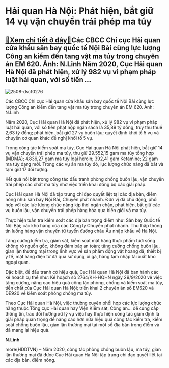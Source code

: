 Hải quan Hà Nội: Phát hiện, bắt giữ 14 vụ vận chuyển trái phép ma túy
=====================================================================

[:gift:Xem chi tiết ở đây:gift:](https://hddtvn.com/hai-quan-ha-noi-phat-hien-bat-giu-14-vu-van-chuyen-trai-phep-ma-tuy/)Các CBCC Chi cục Hải quan cửa khẩu sân bay quốc tế Nội Bài cùng lực lượng Công an kiểm đến tang vật ma túy trong chuyên án EM 620. Ảnh: N.Linh Năm 2020, Cục Hải quan Hà Nội đã phát hiện, xử lý 982 vụ vi phạm pháp luật hải quan, với số tiền …
-------------------------------------------------------------------------------------------------------------------------------------------------------------------------------------------------------------------------------------------------





![2508-dscf0276](https://hddtvn.com/wp-content/uploads/2021/01/2508_DSCF0276-2.jpg "Các CBCC Chi cục Hải quan cửa khẩu sân bay quốc tế Nội Bài cùng lực lượng công an kiểm đến số tang vật. Ảnh: N.Linh")


Các CBCC Chi cục Hải quan cửa khẩu sân bay quốc tế Nội Bài cùng lực lượng Công an kiểm đến tang vật ma túy trong chuyên án EM 620. Ảnh: N.Linh



Năm 2020, Cục Hải quan Hà Nội đã phát hiện, xử lý 982 vụ vi phạm pháp luật hải quan, với số tiền phạt nộp ngân sách là 35,89 tỷ đồng, truy thu thuế 2,63 tỷ đồng; phát hiện, bắt giữ 27 vụ buôn lậu; quyết định khởi tố 5 vụ và chuyển cơ quan khác đề nghị khởi tố 5 vụ.


Trong công tác kiểm soát ma túy, Cục Hải quan Hà Nội phát hiện, bắt giữ 14 vụ vận chuyển trái phép ma túy, thu giữ 29.552,15 gam ma túy tổng hợp (MDMA); 4.836,27 gam ma túy loại heroin; 392,41 gam Ketamine; 22 gam ma túy dạng mới. Trong các vụ án ma túy đó, lực lượng chức năng đã bắt và tạm giữ 17 đối tượng.


Kết quả nổi bật trong công tác đấu tranh phòng chống buôn lậu, vận chuyển trái phép các chất ma túy nhờ việc triển khai đồng bộ các giải pháp.


Cục Hải quan Hà Nội đã tập trung chỉ đạo quyết liệt tại các địa bàn, điểm nóng như: sân bay Nội Bài, Chuyển phát nhanh. Đơn vị đã chủ động, phối hợp với các lực lượng chức năng kịp thời ngăn chặn, phát hiện, bắt giữ các vụ buôn lậu, vận chuyển trái phép hàng hóa qua biên giới và ma túy.


Thực hiện tuần tra kiểm soát các địa bàn trọng điểm như: Sân bay Quốc tế Nội Bài; các kho hàng của các Công ty Chuyển phát nhanh. Thu thập thông tin luồng hàng vận chuyển từ tuyến đường châu Âu nhập khẩu về Hà Nội.


Tăng cường kiểm tra, giám sát, kiểm soát mặt hàng thực phẩm tươi sống không rõ nguồn gốc, không đảm bảo an toàn; tăng cường chống buôn lậu, gian lận thương mại trong lĩnh vực về sản phẩm động vật hoang dã, thiết bị y tế, mặt hàng điện tử đã qua sử dụng, xì gà, hàng tạm nhập tái xuất kho ngoại quan.


Đặc biệt, để đấu tranh có hiệu quả, Cục Hải quan Hà Nội đã ban hành các kế hoạch cụ thể như: Kế hoạch số 2764/KH-HQHN ngày 29/9/2020 về việc tăng cường, nâng cao hiệu quả công tác phòng, chống và kiểm soát ma túy, tiền chất của Cục Hải quan Hà Nội; triển khai 2 chuyên án số EM620 và DE920 về kiểm soát phòng chống ma túy.


Theo Cục Hải quan Hà Nội, việc thường xuyên phối hợp các lực lượng chức năng thuộc Tổng cục Hải quan hay Viện Kiểm sát, Công an… để cung cấp thông tin, trao đổi hướng xử lý vụ việc hay thực hiện công tác giám định là giải pháp quan trọng để nâng cao hơn nữa hiệu quả công tác kiểm tra, kiểm soát chống buôn lậu, gian lận thương mại tại một số địa bàn trọng điểm và đã mang lại hiệu quả.




**N.Linh**



more(HDDTVN) – Năm 2020, công tác phòng chống buôn lậu, ma túy, gian lận thương mại đã được Cục Hải quan Hà Nội tập trung chỉ đạo quyết liệt tại các địa bàn, điểm nóng.

